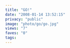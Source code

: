 ```yaml
---
title: "GO!"
date: "2008-01-14 13:52:15"
privacy: "public"
image: "photo/go/go.jpg"
views: "7"
faves: "0"
tags:
---
```


